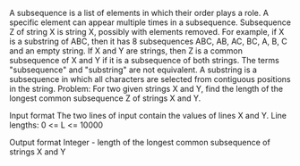 A subsequence is a list of elements in which their order plays a role. 
A specific element can appear multiple times in a subsequence. 
Subsequence Z of string X is string X, possibly with elements removed. For example, 
if X is a substring of ABC, then it has 8 subsequences ABC, AB, AC, BC, A, B, C and an empty string. If X and Y are strings, then Z is a common subsequence of X and Y if it is a subsequence of both strings. 
The terms "subsequence" and "substring" are not equivalent. A substring is a subsequence in which all characters are selected from contiguous positions in the string.
Problem: For two given strings X and Y, find the length of the longest common subsequence Z of strings X and Y.

Input format
The two lines of input contain the values ​​of lines X and Y.
Line lengths: 0 <= L <= 10000

Output format
Integer - length of the longest common subsequence of strings X and Y
